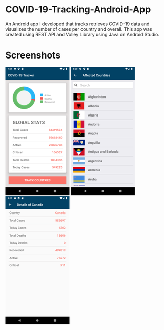 # COVID-19-Tracking-Android-App
An Android app I developed that tracks retrieves COVID-19 data and visualizes the number of cases per country and overall. This app was created using REST API and Volley Library using Java on Android Studio.

# Screenshots 
<p float="left">
<img src="https://github.com/sharjilm/COVID-19-Pandemic-Tracker-Android-App/blob/master/image1.png" width="200" height="400" />
<img src="https://github.com/sharjilm/COVID-19-Pandemic-Tracker-Android-App/blob/master/image2.png" width="200" height="400" />
<img src="https://github.com/sharjilm/COVID-19-Pandemic-Tracker-Android-App/blob/master/image3.png" width="200" height="400" />
</p>
